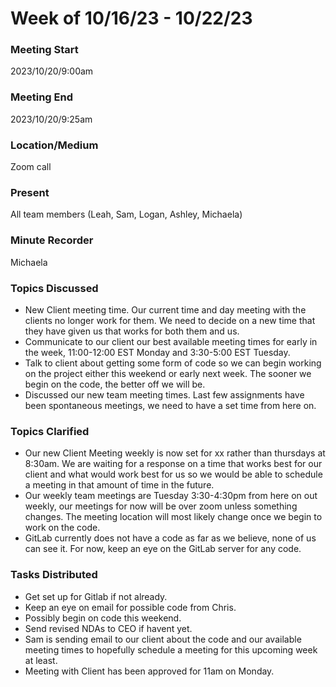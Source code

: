 # Week of 10/16/23 - 10/22/23

### Meeting Start
2023/10/20/9:00am

### Meeting End
2023/10/20/9:25am

### Location/Medium
Zoom call

### Present
All team members (Leah, Sam, Logan, Ashley, Michaela)

### Minute Recorder
Michaela

### Topics Discussed
- New Client meeting time. Our current time and day meeting with the clients no longer work for them. We need to decide on a new time that they have given us that works for both them and us.
- Communicate to our client our best available meeting times for early in the week, 11:00-12:00 EST Monday and 3:30-5:00 EST Tuesday.
- Talk to client about getting some form of code so we can begin working on the project either this weekend or early next week. The sooner we begin on the code, the better off we will be.
- Discussed our new team meeting times. Last few assignments have been spontaneous meetings, we need to have a set time from here on.
  
### Topics Clarified
- Our new Client Meeting weekly is now set for xx rather than thursdays at 8:30am. We are waiting for a response on a time that works best for our client and what would work best for us so we would be able to schedule a meeting in that amount of time in the future.
- Our weekly team meetings are Tuesday 3:30-4:30pm from here on out weekly, our meetings for now will be over zoom unless something changes. The meeting location will most likely change once we begin to work on the code.
- GitLab currently does not have a code as far as we believe, none of us can see it. For now, keep an eye on the GitLab server for any code. 

### Tasks Distributed
- Get set up for Gitlab if not already.
- Keep an eye on email for possible code from Chris.
- Possibly begin on code this weekend.
- Send revised NDAs to CEO if havent yet.
- Sam is sending email to our client about the code and our available meeting times to hopefully schedule a meeting for this upcoming week at least.
- Meeting with Client has been approved for 11am on Monday.
